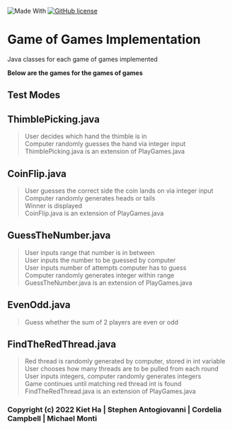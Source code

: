![Made With](https://img.shields.io/badge/made%20with-%20java-orange)
[![GitHub license](https://img.shields.io/badge/lisence-%20MIT-green)](https://github.com/santogiovanni/GameofGamesImplementation/blob/main/LICENSE.md)


# Game of Games Implementation
Java classes for each game of games implemented

**Below are the games for the games of games**

## Test Modes

## ThimblePicking.java
> User decides which hand the thimble is in  
> Computer randomly guesses the hand via integer input  
> ThimblePicking.java is an extension of PlayGames.java  

## CoinFlip.java
> User guesses the correct side the coin lands on via integer input  
> Computer randomly generates heads or tails  
> Winner is displayed  
> CoinFlip.java is an extension of PlayGames.java 

## GuessTheNumber.java
> User inputs range that number is in between   
> User inputs the number to be guessed by computer  
> User inputs number of attempts computer has to guess  
> Computer randomly generates integer within range  
> GuessTheNumber.java is an extension of PlayGames.java

## EvenOdd.java
> Guess whether the sum of 2 players are even or odd 

## FindTheRedThread.java
> Red thread is randomly generated by computer, stored in int variable  
> User chooses how many threads are to be pulled from each round
> User inputs integers, computer randomly generates integers  
> Game continues until matching red thread int is found  
> FindTheRedThread.java is an extension of PlayGames.java 



### Copyright (c) 2022 Kiet Ha | Stephen Antogiovanni | Cordelia Campbell | Michael Monti
